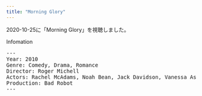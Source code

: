 ```yaml
---
title: "Morning Glory"
---
```

2020-10-25に「Morning Glory」を視聴しました。

Infomation
<pre>
---
Year: 2010
Genre: Comedy, Drama, Romance
Director: Roger Michell
Actors: Rachel McAdams, Noah Bean, Jack Davidson, Vanessa Aspillaga
Production: Bad Robot
---
</pre>